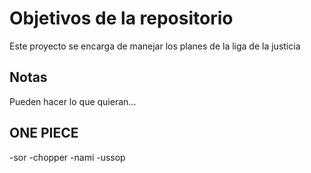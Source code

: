 # Objetivos de la repositorio

Este proyecto se encarga de manejar los planes de la liga de la justicia


## Notas
Pueden hacer lo que quieran...
## ONE PIECE
-sor
-chopper
-nami
-ussop
